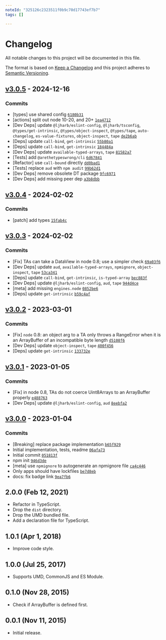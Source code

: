 ```yaml
---
noteId: "325126c2323511f0b9c70d17743ef7b7"
tags: []

---
```


# Changelog

All notable changes to this project will be documented in this file.

The format is based on [Keep a Changelog](https://keepachangelog.com/en/1.0.0/)
and this project adheres to [Semantic Versioning](https://semver.org/spec/v2.0.0.html).

## [v3.0.5](https://github.com/fengyuanchen/is-array-buffer/compare/v3.0.4...v3.0.5) - 2024-12-16

### Commits

- [types] use shared config [`6180b31`](https://github.com/fengyuanchen/is-array-buffer/commit/6180b3180cd15a49e6394cb6de0ae2667124d3f7)
- [actions] split out node 10-20, and 20+ [`1ea4712`](https://github.com/fengyuanchen/is-array-buffer/commit/1ea471223e393bfc124fdecdbeb23fe08209514f)
- [Dev Deps] update `@ljharb/eslint-config`, `@ljharb/tsconfig`, `@types/get-intrinsic`, `@types/object-inspect`, `@types/tape`, `auto-changelog`, `es-value-fixtures`, `object-inspect`, `tape` [`de2b6ab`](https://github.com/fengyuanchen/is-array-buffer/commit/de2b6aba5e88b382bd6707409aa39822707fed50)
- [Deps] update `call-bind`, `get-intrinsic` [`55b80a1`](https://github.com/fengyuanchen/is-array-buffer/commit/55b80a10ae9151e1bd52382610d7330f37a1dc05)
- [Deps] update `call-bind`, `get-intrinsic` [`184484a`](https://github.com/fengyuanchen/is-array-buffer/commit/184484ad7fd3a72426f78e2bce3246e8c23e9ccf)
- [Dev Deps] update `available-typed-arrays`, `tape` [`81582a7`](https://github.com/fengyuanchen/is-array-buffer/commit/81582a72d6ddb28f67ad542edcd673d6c01cc2c0)
- [Tests] add `@arethetypeswrong/cli` [`6d67841`](https://github.com/fengyuanchen/is-array-buffer/commit/6d6784170ec8a0b766428ce44be3157147860a09)
- [Refactor] use `call-bound` directly [`dd0bad1`](https://github.com/fengyuanchen/is-array-buffer/commit/dd0bad194e4ff0e5413be23d69018fa961ce4af7)
- [Tests] replace `aud` with `npm audit` [`99b62d1`](https://github.com/fengyuanchen/is-array-buffer/commit/99b62d1755b6965bbc236342215e28a10d6839a7)
- [Dev Deps] remove obsolete DT package [`9fc6971`](https://github.com/fengyuanchen/is-array-buffer/commit/9fc69715867796c5854fd5377d90da6f01fb981e)
- [Dev Deps] add missing peer dep [`a3b8dbb`](https://github.com/fengyuanchen/is-array-buffer/commit/a3b8dbb538c13abb8f1a4d4d9a682ec71c2f52f8)

## [v3.0.4](https://github.com/fengyuanchen/is-array-buffer/compare/v3.0.3...v3.0.4) - 2024-02-02

### Commits

- [patch] add types [`15fab4c`](https://github.com/fengyuanchen/is-array-buffer/commit/15fab4c68378904a12592969042e638dbc6be8e5)

## [v3.0.3](https://github.com/fengyuanchen/is-array-buffer/compare/v3.0.2...v3.0.3) - 2024-02-02

### Commits

- [Fix] TAs can take a DataView in node 0.8; use a simpler check [`69a03f6`](https://github.com/fengyuanchen/is-array-buffer/commit/69a03f671f892b724be1a899a3d90c981e7601c9)
- [Dev Deps] update `aud`, `available-typed-arrays`, `npmignore`, `object-inspect`, `tape` [`53ca341`](https://github.com/fengyuanchen/is-array-buffer/commit/53ca34182d2aab61e90e744ee47d01f6577b616e)
- [Deps] update `call-bind`, `get-intrinsic`, `is-typed-array` [`bec883f`](https://github.com/fengyuanchen/is-array-buffer/commit/bec883f31e83410a46927a843ded46ebffbbb1f6)
- [Dev Deps] update `@ljharb/eslint-config`, `aud`, `tape` [`944d4ce`](https://github.com/fengyuanchen/is-array-buffer/commit/944d4cea229ce29a0965665bf59df290c53ecbbb)
- [meta] add missing `engines.node` [`0852be6`](https://github.com/fengyuanchen/is-array-buffer/commit/0852be6f64188912d2383ff9b6a7cc12bd369006)
- [Deps] update `get-intrinsic` [`b59c4af`](https://github.com/fengyuanchen/is-array-buffer/commit/b59c4af432014649d6cd1f070cf6e9917e6ad524)

## [v3.0.2](https://github.com/fengyuanchen/is-array-buffer/compare/v3.0.1...v3.0.2) - 2023-03-01

### Commits

- [Fix] `node` 0.8: an object arg to a TA only throws a RangeError when it is an ArrayBuffer of an incompatible byte length [`d5108f6`](https://github.com/fengyuanchen/is-array-buffer/commit/d5108f6d06245e616b6c563995f214a38732243c)
- [Dev Deps] update `object-inspect`, `tape` [`400f456`](https://github.com/fengyuanchen/is-array-buffer/commit/400f4563ccbe27c7fbb485665352c76210bba9cb)
- [Deps] update `get-intrinsic` [`133732e`](https://github.com/fengyuanchen/is-array-buffer/commit/133732ec88f8dded1c705b758badc2240077a6d8)

## [v3.0.1](https://github.com/fengyuanchen/is-array-buffer/compare/v3.0.0...v3.0.1) - 2023-01-05

### Commits

- [Fix] in node 0.8, TAs do not coerce Uint8Arrays to an ArrayBuffer properly [`e488763`](https://github.com/fengyuanchen/is-array-buffer/commit/e48876346f446825dad619e55dcc830ed93f2853)
- [Dev Deps] update `@ljharb/eslint-config`, `aud` [`8eebfa2`](https://github.com/fengyuanchen/is-array-buffer/commit/8eebfa21881f3a9fa5094f8c486f00e496658ea9)

## [v3.0.0](https://github.com/fengyuanchen/is-array-buffer/compare/v2.0.0...v3.0.0) - 2023-01-04

### Commits

- [Breaking] replace package implementation [`b65f929`](https://github.com/fengyuanchen/is-array-buffer/commit/b65f929d856d2a42f043be0f5a0fc2e067370ed1)
- Initial implementation, tests, readme [`06afa73`](https://github.com/fengyuanchen/is-array-buffer/commit/06afa73e775960802ea9257cc6b4cdf768c72d3f)
- Initial commit [`051813f`](https://github.com/fengyuanchen/is-array-buffer/commit/051813f15e3cbf515e2447306761dd9c42819150)
- npm init [`946d3de`](https://github.com/fengyuanchen/is-array-buffer/commit/946d3de82b15471fb2c00a4a2a5a52eb0515eb04)
- [meta] use `npmignore` to autogenerate an npmignore file [`ca4c446`](https://github.com/fengyuanchen/is-array-buffer/commit/ca4c446f37daf5ab8cc590f2194574c2706561ed)
- Only apps should have lockfiles [`be7d8eb`](https://github.com/fengyuanchen/is-array-buffer/commit/be7d8eb09dc5033c04df85d7ba9a8714f4e54357)
- docs: fix badge link [`9ea7fb6`](https://github.com/fengyuanchen/is-array-buffer/commit/9ea7fb638e79f8938161b3b7370cb965d8e93a8b)

<!-- auto-changelog-above -->

## 2.0.0 (Feb 12, 2021)

- Refactor in TypeScript.
- Drop the `dist` directory.
- Drop the UMD bundled file.
- Add a declaration file for TypeScript.

## 1.0.1 (Apr 1, 2018)

- Improve code style.

## 1.0.0 (Jul 25, 2017)

- Supports UMD, CommonJS and ES Module.

## 0.1.0 (Nov 28, 2015)

- Check if ArrayBuffer is defined first.

## 0.0.1 (Nov 11, 2015)

- Initial release.
